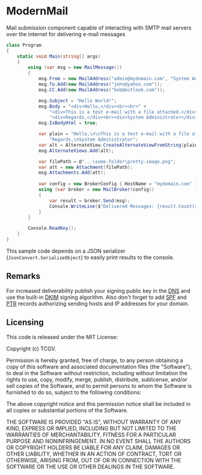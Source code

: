 # ModernMail
Mail submission component capable of interacting with SMTP mail servers over the internet for delivering e-mail messages

```c#
class Program
{
    static void Main(string[] args)
    {
        using (var msg = new MailMessage())
        {
            msg.From = new MailAddress("admin@mydomain.com", "System Administrator");
            msg.To.Add(new MailAddress("john@yahoo.com"));
            msg.CC.Add(new MailAddress("bob@outlook.com"));

            msg.Subject = "Hello World!";
            msg.Body = "<div>Hello,</div><br><br>" +
                "<div>This is a test e-mail with a file attached.</div><br><br>" +
                "<div>Regards,</div><br><div>System Administrator</div>";
            msg.IsBodyHtml = true;

            var plain = "Hello,\n\nThis is a test e-mail with a file attached.\n\n" +
                "Regards,\nSystem Administrator";
            var alt = AlternateView.CreateAlternateViewFromString(plain, new ContentType("text/plain"));
            msg.AlternateViews.Add(alt);

            var filePath = @"...\some-folder\pretty-image.png";
            var att = new Attachment(filePath);
            msg.Attachments.Add(att);
                
            var config = new BrokerConfig { HostName = "mydomain.com" };
            using (var broker = new MailBroker(config))
            {
                var result = broker.Send(msg);
                Console.WriteLine($"Delivered Messages: {result.Count(r => r.Delivered)}");
            }
        }

        Console.ReadKey();
    }
}
```

This sample code depends on a JSON serializer (`JsonConvert.SerializeObject`) to easily print results to the console.

## Remarks

For increased deliverability publish your signing public key in the [DNS](https://en.wikipedia.org/wiki/Domain_Name_System) and use the built-in [DKIM](https://en.wikipedia.org/wiki/DomainKeys_Identified_Mail) signing algorithm. Also don't forget to add [SPF](https://en.wikipedia.org/wiki/Sender_Policy_Framework) and [PTR](https://en.wikipedia.org/wiki/Reverse_DNS_lookup) records authorizing sending hosts and IP addresses for your domain.

## Licensing

This code is released under the MIT License:

Copyright (c) TCGV.

Permission is hereby granted, free of charge, to any person obtaining a copy
of this software and associated documentation files (the "Software"), to deal
in the Software without restriction, including without limitation the rights
to use, copy, modify, merge, publish, distribute, sublicense, and/or sell
copies of the Software, and to permit persons to whom the Software is
furnished to do so, subject to the following conditions:

The above copyright notice and this permission notice shall be included in
all copies or substantial portions of the Software.

THE SOFTWARE IS PROVIDED "AS IS", WITHOUT WARRANTY OF ANY KIND, EXPRESS OR
IMPLIED, INCLUDING BUT NOT LIMITED TO THE WARRANTIES OF MERCHANTABILITY,
FITNESS FOR A PARTICULAR PURPOSE AND NONINFRINGEMENT. IN NO EVENT SHALL THE
AUTHORS OR COPYRIGHT HOLDERS BE LIABLE FOR ANY CLAIM, DAMAGES OR OTHER
LIABILITY, WHETHER IN AN ACTION OF CONTRACT, TORT OR OTHERWISE, ARISING FROM,
OUT OF OR IN CONNECTION WITH THE SOFTWARE OR THE USE OR OTHER DEALINGS IN
THE SOFTWARE.
